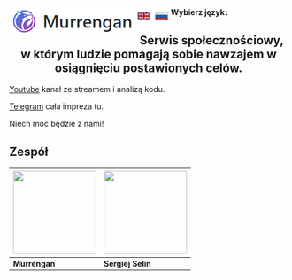 <h2 align="center">
	<img src="../examples/murr-logo.png" title="Murrengan" align="left" />
</h2>

**Wybierz język:** [<img src="../examples/en.png" title="Angielski" align="left" />](../en) [<img src="../examples/ru.png" title="Rosyjski" align="left" />](/)

<h2 align="center">
Serwis społecznościowy, w którym ludzie pomagają sobie nawzajem w osiągnięciu postawionych celów.
</h2>

[Youtube](https://www.youtube.com/murrengan) kanał ze streamem i analizą kodu.

[Telegram](https://t.me/MurrenganChat) cała impreza tu.

Niech moc będzie z nami!


## Zespół

[<img src="https://avatars3.githubusercontent.com/u/40840064?s=460&v=4" width="150" height="150" />](https://github.com/Murrengan)  | [<img src="https://avatars2.githubusercontent.com/u/29122136?s=460&v=4" width="150" height="150" />](https://github.com/selincodes)
---|---
**Murrengan** | **Sergiej Selin**
